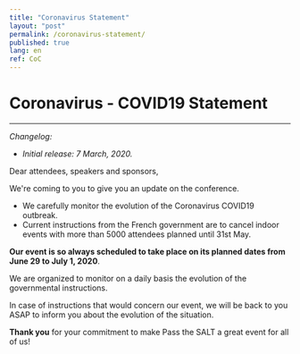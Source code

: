 ```yaml
---
title: "Coronavirus Statement"
layout: "post"
permalink: /coronavirus-statement/
published: true
lang: en
ref: CoC
---
```

# Coronavirus - COVID19 Statement

---

_Changelog:_
* _Initial release: 7 March, 2020._

Dear attendees, speakers and sponsors,

We're coming to you to give you an update on the conference. 
* We carefully monitor the evolution of the Coronavirus COVID19 outbreak.
* Current instructions from the French government are to cancel indoor events with more than 5000 attendees planned until 31st May.

<b>Our event is so always scheduled to take place on its planned dates from June 29 to July 1, 2020</b>.

We are organized to monitor on a daily basis the evolution of the governmental instructions.

In case of instructions that would concern our event, we will be back to you ASAP to inform you about the evolution of the situation.

<b>Thank you</b> for your commitment to make Pass the SALT a great event for all of us!     
